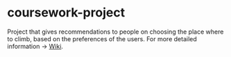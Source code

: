 # coursework-project

Project that gives recommendations to people on choosing the place where to climb, based on the preferences of the users.
For more detailed information -> [Wiki](https://github.com/8bit-number/coursework-project/wiki).
